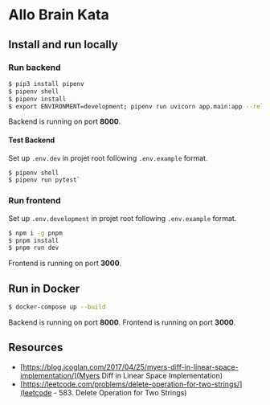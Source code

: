 # Allo Brain Kata

## Install and run locally

### Run backend

```sh
$ pip3 install pipenv
$ pipenv shell
$ pipenv install
$ export ENVIRONMENT=development; pipenv run uvicorn app.main:app --reload
```

Backend is running on port **8000**.

#### Test Backend

Set up `.env.dev` in projet root following `.env.example` format.

```sh
$ pipenv shell
$ pipenv run pytest`
```

### Run frontend

Set up `.env.development` in projet root following `.env.example` format.

```sh
$ npm i -g pnpm
$ pnpm install
$ pnpm run dev
```

Frontend is running on port **3000**.

## Run in Docker

```sh
$ docker-compose up --build
```

Backend is running on port **8000**. Frontend is running on port **3000**.

## Resources

- [https://blog.jcoglan.com/2017/04/25/myers-diff-in-linear-space-implementation/](Myers Diff in Linear Space Implementation)
- [https://leetcode.com/problems/delete-operation-for-two-strings/](leetcode - 583. Delete Operation for Two Strings)
